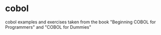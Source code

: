 # cobol
cobol examples and exercises taken from the book "Beginning COBOL for Programmers" and "COBOL for Dummies"
